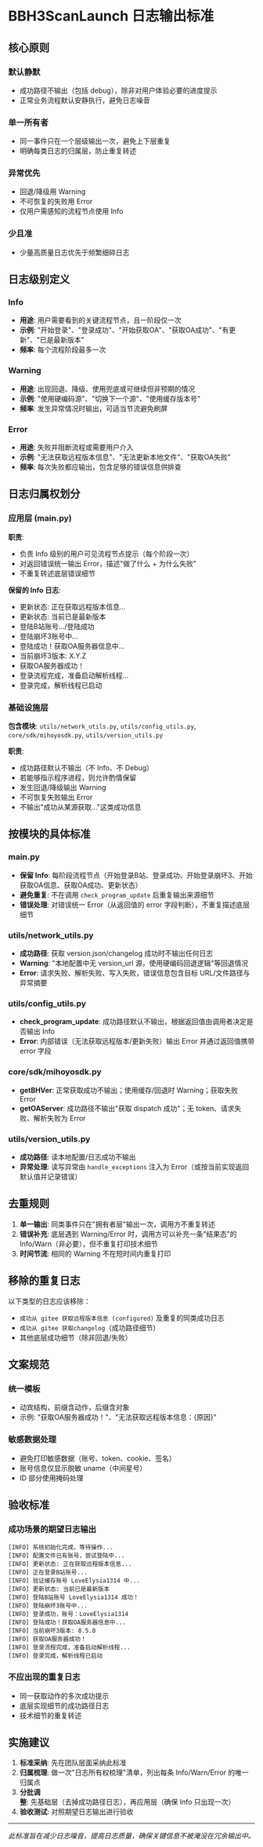 # BBH3ScanLaunch 日志输出标准

## 核心原则

### 默认静默
- 成功路径不输出（包括 debug），除非对用户体验必要的进度提示
- 正常业务流程默认安静执行，避免日志噪音

### 单一所有者
- 同一事件只在一个层级输出一次，避免上下层重复
- 明确每类日志的归属层，防止重复转述

### 异常优先
- 回退/降级用 Warning
- 不可恢复的失败用 Error
- 仅用户需感知的流程节点使用 Info

### 少且准
- 少量高质量日志优先于频繁细碎日志

## 日志级别定义

### Info
- **用途**: 用户需要看到的关键流程节点，且一阶段仅一次
- **示例**: "开始登录"、"登录成功"、"开始获取OA"、"获取OA成功"、"有更新"、"已是最新版本"
- **频率**: 每个流程阶段最多一次

### Warning
- **用途**: 出现回退、降级、使用兜底或可继续但非预期的情况
- **示例**: "使用硬编码源"、"切换下一个源"、"使用缓存版本号"
- **频率**: 发生异常情况时输出，可适当节流避免刷屏

### Error
- **用途**: 失败并阻断流程或需要用户介入
- **示例**: "无法获取远程版本信息"、"无法更新本地文件"、"获取OA失败"
- **频率**: 每次失败都应输出，包含足够的错误信息供排查

## 日志归属权划分

### 应用层 (main.py)
**职责**: 
- 负责 Info 级别的用户可见流程节点提示（每个阶段一次）
- 对返回错误统一输出 Error，描述"做了什么 + 为什么失败"
- 不重复转述底层错误细节

**保留的 Info 日志**:
- 更新状态: 正在获取远程版本信息...
- 更新状态: 当前已是最新版本
- 登陆B站账号.../登陆成功
- 登陆崩坏3账号中...
- 登陆成功！获取OA服务器信息中...
- 当前崩坏3版本: X.Y.Z
- 获取OA服务器成功！
- 登录流程完成，准备启动解析线程...
- 登录完成，解析线程已启动

### 基础设施层
**包含模块**: `utils/network_utils.py`, `utils/config_utils.py`, `core/sdk/mihoyosdk.py`, `utils/version_utils.py`

**职责**:
- 成功路径默认不输出（不 Info、不 Debug）
- 若能够指示程序进程，则允许酌情保留
- 发生回退/降级输出 Warning
- 不可恢复失败输出 Error
- 不输出"成功从某源获取..."这类成功信息

## 按模块的具体标准

### main.py
- **保留 Info**: 每阶段流程节点（开始登录B站、登录成功、开始登录崩坏3、开始获取OA信息、获取OA成功、更新状态）
- **避免重复**: 不在调用 `check_program_update` 后重复输出来源细节
- **错误处理**: 对错误统一 Error（从返回值的 error 字段判断），不重复描述底层细节

### utils/network_utils.py
- **成功路径**: 获取 version.json/changelog 成功时不输出任何日志
- **Warning**: "本地配置中无 version_url 源，使用硬编码回退逻辑"等回退情况
- **Error**: 请求失败、解析失败、写入失败，错误信息包含目标 URL/文件路径与异常摘要

### utils/config_utils.py
- **check_program_update**: 成功路径默认不输出，根据返回值由调用者决定是否输出 Info
- **Error**: 内部错误（无法获取远程版本/更新失败）输出 Error 并通过返回值携带 error 字段

### core/sdk/mihoyosdk.py
- **getBHVer**: 正常获取成功不输出；使用缓存/回退时 Warning；获取失败 Error
- **getOAServer**: 成功路径不输出"获取 dispatch 成功"；无 token、请求失败、解析失败为 Error

### utils/version_utils.py
- **成功路径**: 读本地配置/日志成功不输出
- **异常处理**: 读写异常由 `handle_exceptions` 注入为 Error（或按当前实现返回默认值并记录错误）

## 去重规则

1. **单一输出**: 同类事件只在"拥有者层"输出一次，调用方不重复转述
2. **错误补充**: 底层遇到 Warning/Error 时，调用方可以补充一条"结果态"的 Info/Warn（非必要），但不重复打印技术细节
3. **时间节流**: 相同的 Warning 不在短时间内重复打印

## 移除的重复日志

以下类型的日志应该移除：
- `成功从 gitee 获取远程版本信息 (configured)` 及重复的同类成功日志
- `成功从 gitee 获取changelog`（成功路径细节）
- 其他底层成功细节（除非回退/失败）

## 文案规范

### 统一模板
- 动宾结构，前缀含动作，后缀含对象
- 示例: "获取OA服务器成功！"、"无法获取远程版本信息：{原因}"

### 敏感数据处理
- 避免打印敏感数据（账号、token、cookie、签名）
- 账号信息仅显示脱敏 uname（中间星号）
- ID 部分使用掩码处理

## 验收标准

### 成功场景的期望日志输出
```
[INFO] 系统初始化完成，等待操作...
[INFO] 配置文件已有账号，尝试登陆中...
[INFO] 更新状态: 正在获取远程版本信息...
[INFO] 正在登录B站账号...
[INFO] 验证缓存账号 LoveElysia1314 中...
[INFO] 更新状态: 当前已是最新版本
[INFO] 登陆B站账号 LoveElysia1314 成功！
[INFO] 登陆崩坏3账号中...
[INFO] 登录成功，账号：LoveElysia1314
[INFO] 登陆成功！获取OA服务器信息中...
[INFO] 当前崩坏3版本: 8.5.0
[INFO] 获取OA服务器成功！
[INFO] 登录流程完成，准备启动解析线程...
[INFO] 登录完成，解析线程已启动
```

### 不应出现的重复日志
- 同一获取动作的多次成功提示
- 底层实现细节的成功路径日志
- 技术细节的重复转述

## 实施建议

1. **标准采纳**: 先在团队层面采纳此标准
2. **归属梳理**: 做一次"日志所有权梳理"清单，列出每条 Info/Warn/Error 的唯一归属点
3. **分批调整**: 先基础层（去掉成功路径日志），再应用层（确保 Info 只出现一次）
4. **验收测试**: 对照期望日志输出进行验收

---
*此标准旨在减少日志噪音，提高日志质量，确保关键信息不被淹没在冗余输出中。*